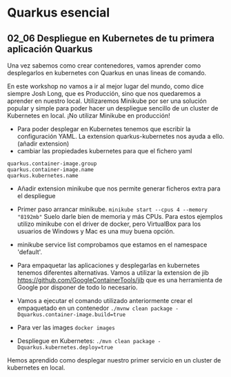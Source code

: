 # Quarkus esencial
## 02_06 Despliegue en Kubernetes de tu primera aplicación Quarkus

Una vez sabemos como crear contenedores, vamos aprender como desplegarlos en kubernetes con Quarkus en unas lineas de comando.

En este workshop no vamos a ir al mejor lugar del mundo, como dice siempre Josh Long, que es Producción, sino que nos
quedaremos a aprender en nuestro local.
Utilizaremos Minikube por ser una solución popular y simple para poder hacer un despliegue sencillo de un cluster de
Kubernetes en local. ¡No utilizar Minikube en producción!

* Para poder desplegar en Kubernetes tenemos que escribir la configuración YAML. La extension quarkus-kubernetes
  nos ayuda a ello. (añadir extension)
* cambiar las propiedades kubernetes para que el fichero yaml
```
quarkus.container-image.group
quarkus.container-image.name
quarkus.kubernetes.name
```
* Añadir extension minikube que nos permite generar ficheros extra para el despliegue

* Primer paso arrancar minikube.
  `minikube start --cpus 4 --memory "8192mb"`
  Suelo darle bien de memoria y más CPUs. Para estos ejemplos utilizo minikube con el driver de docker, pero
  VirtualBox para los usuarios de Windows y Mac es una muy buena opción.

* minikube service list comprobamos que estamos en el namespace 'default'.
* Para empaquetar las aplicaciones y desplegarlas en kubernetes tenemos diferentes alternativas. Vamos a utilizar la extension de jib
  https://github.com/GoogleContainerTools/jib que es una herramienta de Google por disponer de todo lo necesario.

* Vamos a ejecutar el comando utilizado anteriormente crear el empaquetado en un contenedor
  `./mvnw clean package -Dquarkus.container-image.build=true`

* Para ver las images `docker images`
* Despliegue en Kubernetes:
  `./mvn clean package -Dquarkus.kubernetes.deploy=true`

Hemos aprendido como desplegar nuestro primer servicio en un cluster de kubernetes en local. 